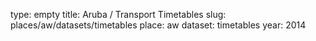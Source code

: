 type: empty
title: Aruba / Transport Timetables
slug: places/aw/datasets/timetables
place: aw
dataset: timetables
year: 2014
